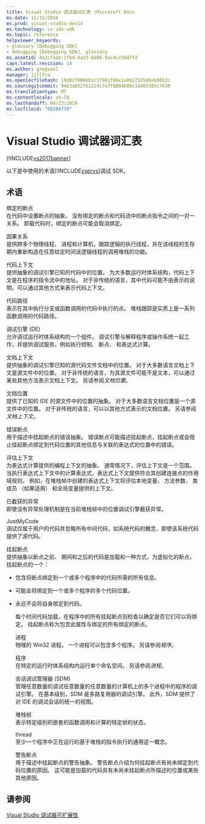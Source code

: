 ```yaml
---
title: Visual Studio 调试器词汇表 |Microsoft Docs
ms.date: 11/15/2016
ms.prod: visual-studio-dev14
ms.technology: vs-ide-sdk
ms.topic: reference
helpviewer_keywords:
- glossary [Debugging SDK]
- debugging [Debugging SDK], glossary
ms.assetid: 4a2cfaab-1fbd-4a23-bd00-9ac4cc50d7fd
caps.latest.revision: 14
ms.author: gregvanl
manager: jillfra
ms.openlocfilehash: 19d82f006bb1c37981f60e1a0b2710588eb0053c
ms.sourcegitcommit: 94b3a052fb1229c7e7f8804b09c1d403385c7630
ms.translationtype: MT
ms.contentlocale: zh-CN
ms.lasthandoff: 04/23/2019
ms.locfileid: "68204778"
---
```

# <a name="visual-studio-debugger-glossary"></a>Visual Studio 调试器词汇表
[!INCLUDE[vs2017banner](../../../includes/vs2017banner.md)]

以下是中使用的术语[!INCLUDE[vsprvs](../../../includes/vsprvs-md.md)]调试 SDK。  
  
## <a name="terms"></a>术语  
 绑定的断点  
 在代码中设置断点的抽象。 没有绑定的断点和代码流中的断点指令之间的一对一关系。 卸载代码时，绑定的断点可能会取消绑定。  
  
 因果关系  
 提供跨多个物理线程、 进程和计算机，跟踪逻辑的执行线程，并在该线程的生存期内重新构造在任意给定时间该逻辑线程的调用堆栈的功能。  
  
 代码上下文  
 提供抽象的调试引擎已知的代码中的位置。 为大多数运行时体系结构，代码上下文是在程序的指令流中的地址。 对于非传统的语言，其中代码可能不由表示的说明，可以通过其他方式来表示代码上下文。  
  
 代码路径  
 表示在其中执行分支或函数调用的代码中执行的点。 堆栈跟踪是实质上是一系列函数调用的代码路径。  
  
 调试引擎 (DE)  
 允许调试运行时体系结构的一个组件。 调试引擎与解释程序或操作系统一起工作，并提供调试服务，例如执行控制、 断点、 和表达式计算。  
  
 文档上下文  
 提供抽象的调试引擎已知的源代码文件文档中的位置。 对于大多数语言文档上下文是源文件中的位置。 对于非传统的语言，为其源文件可能不是文本，可以通过某些其他方法表示文档上下文。 另请参阅*文档位置*。  
  
 文档位置  
 提供了已知的 IDE 的源文件中的位置的抽象。 对于大多数语言文档位置是一个源文件中的位置。 对于非传统的语言，可以以其他方式表示的文档位置。 另请参阅*文档上下文*。  
  
 错误断点  
 用于描述中挂起断点的错误抽象。 错误断点可能描述挂起断点，挂起断点或会阻止挂起断点绑定到代码位置的其他信息与关联的表达式的位置中的错误。  
  
 评估上下文  
 为表达式计算提供的编程上下文的抽象。 通常情况下，评估上下文是一个范围。 当执行表达式上下文中的计算表达式，表达式上下文提供符合其创建连接点的作用域规则。 例如，在堆栈帧中创建的表达式上下文将评估本地变量、 方法参数、 类成员 （如果适用） 和全局变量提供的上下文。  
  
 已截获的异常  
 即使没有异常处理机制是在当前堆栈帧中的位置调试引擎截获异常。  
  
 JustMyCode  
 调试仅属于用户的代码并忽略所有中间代码，如系统代码的概念，即使该系统代码提供了源代码。  
  
 挂起断点  
 提供抽象以断点之前、 期间和之后的代码是加载和一种方式，为虚拟化的断点。 挂起断点的一个：  
  
- 包含将断点绑定到一个或多个程序中的代码所需的所有信息。  
  
- 可能会将绑定到一个或多个程序的多个代码位置。  
  
- 永远不会将自身绑定到代码。  
  
  每个时间代码加载，在程序中的所有挂起断点则检查以确定是否它们可以将绑定。 挂起断点称为包含此属性与绑定的所有绑定的断点。  
  
  进程  
  物理的 Win32 进程。 一个进程可以包含多个程序。 另请参阅*程序*。  
  
  程序  
  在特定的运行时体系结构内运行单个命名空间。 另请参阅*进程*。  
  
  会话调试管理器 (SDM)  
  管理任意数量的调试任意数量的任意数量的计算机上的多个进程中的程序的调试引擎。 在基本级别，SDM 是多路复用器的调试引擎。 此外，SDM 提供了对 IDE 的调试会话的统一的视图。  
  
  堆栈帧  
  表示特定级别的嵌套的函数调用和计算的特定帧的状态。  
  
  thread  
  至少一个程序中正在运行的基于堆栈的指令执行的通用这一概念。  
  
  警告断点  
  用于描述中挂起断点的警告抽象。 警告断点介绍为何挂起断点有尚未绑定到代码位置的原因。 这可能是加载的代码具有未尚未挂起断点所描述的位置或某些其他原因。  
  
## <a name="see-also"></a>请参阅  
 [Visual Studio 调试器可扩展性](../../../extensibility/debugger/visual-studio-debugger-extensibility.md)
